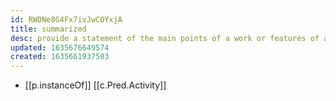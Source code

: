 ```yaml
---
id: RWDNe8G4Fx7ivJwCOYxjA
title: summarized
desc: provide a statement of the main points of a work or features of a solution
updated: 1635676649574
created: 1635661937503
---
```



- [[p.instanceOf]] [[c.Pred.Activity]]
